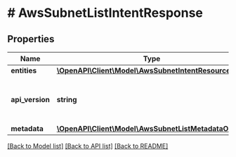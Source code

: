 # # AwsSubnetListIntentResponse

## Properties

Name | Type | Description | Notes
------------ | ------------- | ------------- | -------------
**entities** | [**\OpenAPI\Client\Model\AwsSubnetIntentResource[]**](AwsSubnetIntentResource.md) |  | [optional]
**api_version** | **string** | API Version of the Nutanix v3 API framework. | [default to '3.1.0']
**metadata** | [**\OpenAPI\Client\Model\AwsSubnetListMetadataOutput**](AwsSubnetListMetadataOutput.md) |  |

[[Back to Model list]](../../README.md#models) [[Back to API list]](../../README.md#endpoints) [[Back to README]](../../README.md)
